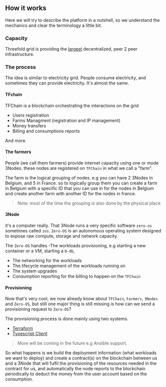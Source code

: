 ## How it works

Here we will try to describe the platform in a nutshell, so we understand the mechanics and clear the terminology a little bit.


### Capacity
Threefold grid is providing the [largest](https://dashboard.grid.tf/explorer/statistics) decentralized, peer 2 peer infrastructure. 


### The process
The idea is similar to electricity grid. People consume electricity, and sometimes they can provide electricity. It's almost the same. 

#### TFchain
TFChain is a blockchain orchestrating the interactions on the grid

- Users registration
- Farms Managment (registration and IP management)
- Money transfers
- Billing and consumptions reports

And more.


#### The farmers
People (we call them farmers) provide internet capacity using one or mode 3Nodes. these nodes are registered on `TFChain` in what we call a "farm". 

The farm is the logical grouping of nodes. e.g you can have 2 3Nodes in Belgium, and 5 in France. so to logically group them you can create a farm in Belgium with a specific ID that you can use in for the nodes in Belgium and create another farm with another ID for the nodes in france. 

> Note: most of the time the grouping is also done by the physical place


#### 3Node
 it's a computer really. That 3Node runs a very specific software `zero-os` sometimes called `zos`. `Zero-OS` is an autonomous operating system designed to expose raw compute, storage and network capacity.

The `Zero-OS` handles 
-The workloads provisioning, e.g starting a new container or a VM, starting a `0-db`,
- The networking for the workloads
- The lifecycle management of the workloads running on 
- The system upgrades
- Consumption reporting for the billing to happen on the `TFChain`


#### Provisioning 
Now that's very cool, we now already know about `TFChain`, `Farmers`, `3Nodes` and `Zero-OS`, but still one major thing is still missing is how can we send a provisioning request to `Zero-OS`?

The provisioning process is done mainly using two systems.

- [Terraform](/terraform/grid3_terraform_home.md) 
- [Typescript Client](javascript/grid3_javascript_home.md)

> More will be coming in the future e.g Ansible support.



So what happens is we build the deployment information (what workloads we want to deploy) and create a contract(s) on the blockchain between us and a 3Node that will fulfil the provisioning of the resources needed in the contract for us, and automatically the node reports to the blockchain periodically to deduct the money from the user account based on the consumption.